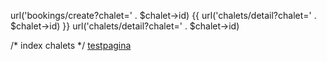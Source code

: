 url('bookings/create?chalet=' . $chalet->id)
{{ url('chalets/detail?chalet=' . $chalet->id) }}
url('chalets/detail?chalet=' . $chalet->id)

/* index chalets */
<a href="{{ url('bookings/test-page?chalet=' . $chalet->id) }}" class="btn btn-primary" style="margin-top: 10px;">testpagina</a>